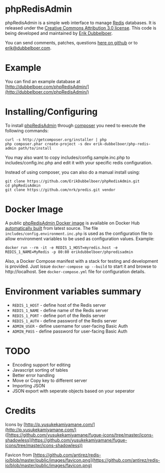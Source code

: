 phpRedisAdmin
=============

phpRedisAdmin is a simple web interface to manage [Redis](http://redis.io/)
databases. It is released under the
[Creative Commons Attribution 3.0 license](http://creativecommons.org/licenses/by/3.0/).
This code is being developed and maintained by [Erik Dubbelboer](https://github.com/ErikDubbelboer/).

You can send comments, patches, questions
[here on github](https://github.com/ErikDubbelboer/phpRedisAdmin/issues)
or to erik@dubbelboer.com.


Example
=======

You can find an example database at
[http://dubbelboer.com/phpRedisAdmin/](http://dubbelboer.com/phpRedisAdmin/)


Installing/Configuring
======================

To install [phpRedisAdmin](https://packagist.org/packages/erik-dubbelboer/php-redis-admin) through [composer](http://getcomposer.org/) you need to execute the following commands:

```
curl -s http://getcomposer.org/installer | php
php composer.phar create-project -s dev erik-dubbelboer/php-redis-admin path/to/install
```

You may also want to copy includes/config.sample.inc.php to includes/config.inc.php
and edit it with your specific redis configuration.

Instead of using composer, you can also do a manual install using:

```
git clone https://github.com/ErikDubbelboer/phpRedisAdmin.git
cd phpRedisAdmin
git clone https://github.com/nrk/predis.git vendor
```

Docker Image
============
A public [phpRedisAdmin Docker image](https://hub.docker.com/r/erikdubbelboer/phpredisadmin/) is available on Docker Hub [automatically built](https://docs.docker.com/docker-hub/builds/) from latest source.
The file ```includes/config.environment.inc.php``` is used as the configuration file to allow environment variables to be used as configuration values.
Example:
```
docker run --rm -it -e REDIS_1_HOST=myredis.host -e REDIS_1_NAME=MyRedis -p 80:80 erikdubbelboer/phpredisadmin
```
Also, a Docker Compose manifest with a stack for testing and development is provided. Just issue ```docker-compose up --build``` to start it and browse to http://localhost. See ```docker-compose.yml``` file for configuration details.

Environment variables summary
====

* ``REDIS_1_HOST`` - define host of the Redis server
* ``REDIS_1_NAME`` - define name of the Redis server
* ``REDIS_1_PORT`` - define port of the Redis server
* ``REDIS_1_AUTH`` - define password of the Redis server
* ``ADMIN_USER`` - define username for user-facing Basic Auth
* ``ADMIN_PASS`` - define password for user-facing Basic Auth

TODO
====

* Encoding support for editing
* Javascript sorting of tables
* Better error handling
* Move or Copy key to different server
* Importing JSON
* JSON export with seperate objects based on your seperator


Credits
=======

Icons by [http://p.yusukekamiyamane.com/](http://p.yusukekamiyamane.com/) ([https://github.com/yusukekamiyamane/fugue-icons/tree/master/icons-shadowless](https://github.com/yusukekamiyamane/fugue-icons/tree/master/icons-shadowless))

Favicon from [https://github.com/antirez/redis-io/blob/master/public/images/favicon.png](https://github.com/antirez/redis-io/blob/master/public/images/favicon.png)
